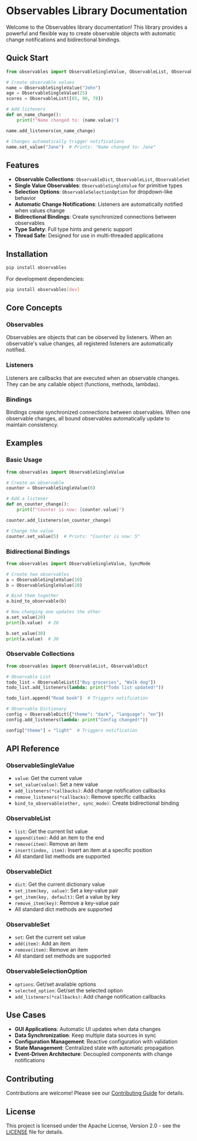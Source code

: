 # Observables Library Documentation

Welcome to the Observables library documentation! This library provides a powerful and flexible way to create observable objects with automatic change notifications and bidirectional bindings.

## Quick Start

```python
from observables import ObservableSingleValue, ObservableList, ObservableDict

# Create observable values
name = ObservableSingleValue("John")
age = ObservableSingleValue(25)
scores = ObservableList([85, 90, 78])

# Add listeners
def on_name_change():
    print(f"Name changed to: {name.value}")

name.add_listeners(on_name_change)

# Changes automatically trigger notifications
name.set_value("Jane")  # Prints: "Name changed to: Jane"
```

## Features

- **Observable Collections**: `ObservableDict`, `ObservableList`, `ObservableSet`
- **Single Value Observables**: `ObservableSingleValue` for primitive types
- **Selection Options**: `ObservableSelectionOption` for dropdown-like behavior
- **Automatic Change Notifications**: Listeners are automatically notified when values change
- **Bidirectional Bindings**: Create synchronized connections between observables
- **Type Safety**: Full type hints and generic support
- **Thread Safe**: Designed for use in multi-threaded applications

## Installation

```bash
pip install observables
```

For development dependencies:

```bash
pip install observables[dev]
```

## Core Concepts

### Observables
Observables are objects that can be observed by listeners. When an observable's value changes, all registered listeners are automatically notified.

### Listeners
Listeners are callbacks that are executed when an observable changes. They can be any callable object (functions, methods, lambdas).

### Bindings
Bindings create synchronized connections between observables. When one observable changes, all bound observables automatically update to maintain consistency.

## Examples

### Basic Usage
```python
from observables import ObservableSingleValue

# Create an observable
counter = ObservableSingleValue(0)

# Add a listener
def on_counter_change():
    print(f"Counter is now: {counter.value}")

counter.add_listeners(on_counter_change)

# Change the value
counter.set_value(5)  # Prints: "Counter is now: 5"
```

### Bidirectional Bindings
```python
from observables import ObservableSingleValue, SyncMode

# Create two observables
a = ObservableSingleValue(10)
b = ObservableSingleValue(10)

# Bind them together
a.bind_to_observable(b)

# Now changing one updates the other
a.set_value(20)
print(b.value)  # 20

b.set_value(30)
print(a.value)  # 30
```

### Observable Collections
```python
from observables import ObservableList, ObservableDict

# Observable List
todo_list = ObservableList(["Buy groceries", "Walk dog"])
todo_list.add_listeners(lambda: print("Todo list updated!"))

todo_list.append("Read book")  # Triggers notification

# Observable Dictionary
config = ObservableDict({"theme": "dark", "language": "en"})
config.add_listeners(lambda: print("Config changed!"))

config["theme"] = "light"  # Triggers notification
```

## API Reference

### ObservableSingleValue
- `value`: Get the current value
- `set_value(value)`: Set a new value
- `add_listeners(*callbacks)`: Add change notification callbacks
- `remove_listeners(*callbacks)`: Remove specific callbacks
- `bind_to_observable(other, sync_mode)`: Create bidirectional binding

### ObservableList
- `list`: Get the current list value
- `append(item)`: Add an item to the end
- `remove(item)`: Remove an item
- `insert(index, item)`: Insert an item at a specific position
- All standard list methods are supported

### ObservableDict
- `dict`: Get the current dictionary value
- `set_item(key, value)`: Set a key-value pair
- `get_item(key, default)`: Get a value by key
- `remove_item(key)`: Remove a key-value pair
- All standard dict methods are supported

### ObservableSet
- `set`: Get the current set value
- `add(item)`: Add an item
- `remove(item)`: Remove an item
- All standard set methods are supported

### ObservableSelectionOption
- `options`: Get/set available options
- `selected_option`: Get/set the selected option
- `add_listeners(*callbacks)`: Add change notification callbacks

## Use Cases

- **GUI Applications**: Automatic UI updates when data changes
- **Data Synchronization**: Keep multiple data sources in sync
- **Configuration Management**: Reactive configuration with validation
- **State Management**: Centralized state with automatic propagation
- **Event-Driven Architecture**: Decoupled components with change notifications

## Contributing

Contributions are welcome! Please see our [Contributing Guide](contributing.md) for details.

## License

This project is licensed under the Apache License, Version 2.0 - see the [LICENSE](../LICENSE) file for details.
